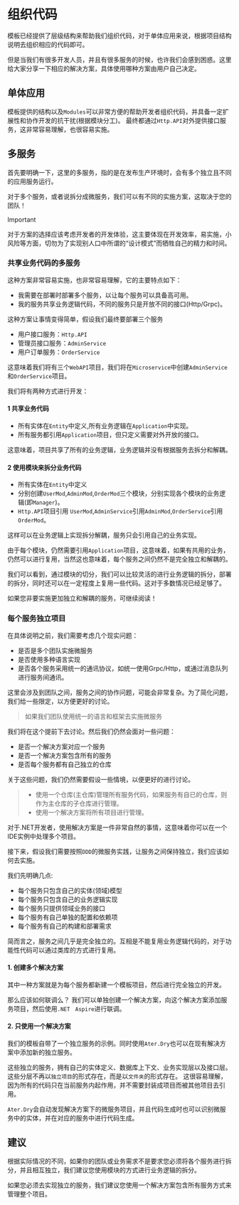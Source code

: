 # 组织代码

模板已经提供了层级结构来帮助我们组织代码，对于单体应用来说，根据项目结构说明去组织相应的代码即可。

但是当我们有很多开发人员，并且有很多服务的时候，也许我们会感到困惑。这里给大家分享一下相应的解决方案，具体使用哪种方案由用户自己决定。

## 单体应用

模板提供的结构以及`Modules`可以非常方便的帮助开发者组织代码，并具备一定扩展性和协作开发的抗干扰(根据模块分工)。
最终都通过`Http.API`对外提供接口服务，这非常容易理解，也很容易实施。

## 多服务

首先要明确一下，这里的多服务，指的是在发布生产环境时，会有多个独立且不同的应用服务运行。

对于多个服务，或者说拆分成微服务，我们可以有不同的实施方案，这取决于您的团队！

> [!IMPORTANT]
> 对于方案的选择应该考虑开发者的开发体验，这主要体现在开发效率，易实施，小风险等方面，切勿为了实现别人口中所谓的“设计模式”而牺牲自己的精力和时间。

### 共享业务代码的多服务

这种方案非常容易实施，也非常容易理解，它的主要特点如下：

- 我需要在部署时部署多个服务，以让每个服务可以具备高可用。
- 我的服务共享业务逻辑代码，不同的服务只是开放不同的接口(Http/Grpc)。

这种方案让事情变得简单，假设我们最终要部署三个服务

- 用户接口服务：`Http.API`
- 管理员接口服务：`AdminService`
- 用户订单服务：`OrderService`

这意味着我们将有三个`WebAPI`项目，我们将在`Microservice`中创建`AdminService`和`OrderService`项目。

我们将有两种方式进行开发：

#### 1 共享业务代码

- 所有实体在`Entity`中定义,所有业务逻辑在`Application`中实现。
- 所有服务都引用`Application`项目，但只定义需要对外开放的接口。

这意味着，项目共享了所有的业务逻辑，业务逻辑并没有根据服务去拆分和解耦。

#### 2 使用模块来拆分业务代码

- 所有实体在`Entity`中定义
- 分别创建`UserMod`,`AdminMod`,`OrderMod`三个模块，分别实现各个模块的业务逻辑(即`Manager`)。
- `Http.API`项目引用 `UserMod`,`AdminService`引用`AdminMod`,`OrderService`引用`OrderMod`。

这样可以在业务逻辑上实现拆分解耦，服务只会引用自己的业务实现。

由于每个模块，仍然需要引用`Application`项目，这意味着，如果有共用的业务，仍然可以进行复用，当然这也意味着，每个服务之间仍然不是完全独立和解耦的。

我们可以看到，通过模块的切分，我们可以比较灵活的进行业务逻辑的拆分，部署的拆分，同时还可以在一定程度上复用一些代码。这对于多数情况已经足够了。

如果您非要实施更加独立和解耦的服务，可继续阅读！

### 每个服务独立项目

在具体说明之前，我们需要考虑几个现实问题：

- 是否是多个团队实施微服务
- 是否使用多种语言实现
- 是否各个服务采用统一的通讯协议，如统一使用Grpc/Http，或通过消息队列进行服务间通讯。

这里会涉及到团队之间，服务之间的协作问题，可能会非常复杂。为了简化问题，我们给一些限定，以方便更好的讨论。

> 如果我们团队使用统一的语言和框架去实施微服务

我们将在这个提前下去讨论。然后我们仍然会面对一些问题：

- 是否一个解决方案对应一个服务
- 是否一个解决方案包含所有的服务
- 是否每个服务都有自己独立的仓库

关于这些问题，我们仍然需要假设一些情境，以便更好的进行讨论。

> - 使用一个仓库(主仓库)管理所有服务代码，如果服务有自已的仓库，则作为主仓库的子仓库进行管理。
> - 使用一个解决方案将所有项目进行管理。

对于.NET开发者，使用解决方案是一件非常自然的事情，这意味着你可以在一个IDE实例中处理多个项目。

接下来，假设我们需要按照`DDD`的微服务实践，让服务之间保持独立，我们应该如何去实施。

我们先明确几点:

- 每个服务只包含自己的实体(领域)模型
- 每个服务只包含自己的业务逻辑实现
- 每个服务只提供领域业务的接口
- 每个服务有自己单独的配置和依赖项
- 每个服务有自己的构建和部署需求

简而言之，服务之间几乎是完全独立的。互相是不能复用业务逻辑代码的，对于功能性代码可以通过类库的方式进行复用。

#### 1. 创建多个解决方案

其中一种方案就是为每个服务都新建一个模板项目，然后进行完全独立的开发。

那么应该如何联调么？ 我们可以单独创建一个解决方案，向这个解决方案添加服务项目，然后使用`.NET　Aspire`进行联调。

#### 2. 只使用一个解决方案

我们的模板自带了一个独立服务的示例。同时使用`Ater.Dry`也可以在现有解决方案中添加新的独立服务。

这些独立的服务，拥有自己的实体定义、数据库上下文、业务实现层以及接口层。这些分层不再以`独立项目`的形式存在，而是以`文件夹`的形式存在。
这很容易理解，因为所有的代码只在当前服务内起作用，并不需要封装成项目而被其他项目去引用。

`Ater.Dry`会自动发现解决方案下的微服务项目，并且代码生成时也可以识别微服务中的实体，并在对应的服务中进行代码生成。

## 建议

根据实际情况的不同，如果你的团队或业务需求不是要求您必须将各个服务进行拆分，并且相互独立，我们建议您使用模块的方式进行业务逻辑的拆分。

如果您必须去实现独立的服务，我们建议您使用一个解决方案包含所有服务方式来管理整个项目。
